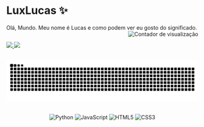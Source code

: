 # LuxLucas ✨

Olá, Mundo. Meu nome é Lucas e como podem ver eu gosto do significado. <a href="#"><img alt="Contador de visualização" align="right" src="https://komarev.com/ghpvc/?username=luxlucas&label=Visualizações&style=for-the-badge"/></a>

##

<div>
  <!-- My GitHub Status -->
  <a href="https://github.com/luxlucas">
    <picture>
      <source
        srcset="https://github-readme-stats.vercel.app/api?username=luxlucas&show_icons=true&include_all_commits=true&theme=github_dark&hide_border=true"
        media="(prefers-color-scheme: dark)"
      />
      <source
        srcset="https://github-readme-stats.vercel.app/api?username=luxlucas&show_icons=true&include_all_commits=true&theme=default&hide_border=true"
        media="(prefers-color-scheme: light), (prefers-color-scheme: no-preference)"
      />
      <img height="185em" src="https://github-readme-stats.vercel.app/api?username=luxlucas&show_icons=true&hide_border=true"/>
    </picture>
  </a>
  
  <!-- My Top Languages -->
  <a href="https://github.com/luxlucas">
    <picture>
      <source
        srcset="https://github-readme-stats.vercel.app/api/top-langs/?username=luxlucas&layout=compact&theme=github_dark&hide_border=true#gh-dark-mode-only"
        media="(prefers-color-scheme: dark)"
      />
      <source
        srcset="https://github-readme-stats.vercel.app/api/top-langs/?username=luxlucas&layout=compact&hide_border=true#gh-light-mode-only"
        media="(prefers-color-scheme: light), (prefers-color-scheme: no-preference)"
      />
      <img height="185em" src="https://github-readme-stats.vercel.app/api/top-langs/?username=luxlucas&layout=compact&hide_border=true" />
    </picture>
  </a>
</div>

##

<!-- Animação da cobra -->
<picture>
  <source media="(prefers-color-scheme: dark)" srcset="https://github.com/LuxLucas/LuxLucas/blob/output/github-contribution-grid-snake-dark.svg" />
  <source media="(prefers-color-scheme: light)" srcset="https://github.com/LuxLucas/LuxLucas/blob/output/github-contribution-grid-snake.svg" />
  <img alt="github-snake" src="https://github.com/LuxLucas/LuxLucas/blob/output/github-contribution-grid-snake.svg" />
</picture>

##

<!-- Linguagens -->
<div display="flex" align="center">
  <img src="https://img.shields.io/badge/Python-3776AB?style=for-the-badge&logo=python&logoColor=white" alt="Python"/>
  <img src="https://img.shields.io/badge/JavaScript-F7DF1E?style=for-the-badge&logo=javascript&logoColor=black" alt="JavaScript"/>
  <img src="https://img.shields.io/badge/HTML5-E34F26?style=for-the-badge&logo=html5&logoColor=white" alt="HTML5"/>
  <img src="https://img.shields.io/badge/CSS3-5C2D91?style=for-the-badge&logo=css3&logoColor=white" alt="CSS3"/>
</div>
